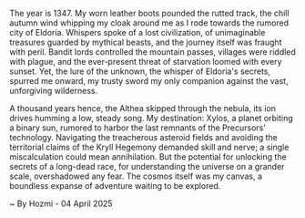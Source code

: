 
The year is 1347.  My worn leather boots pounded the rutted track, the chill autumn wind whipping my cloak around me as I rode towards the rumored city of Eldoria.  Whispers spoke of a lost civilization, of unimaginable treasures guarded by mythical beasts, and the journey itself was fraught with peril.  Bandit lords controlled the mountain passes,  villages were riddled with plague, and the ever-present threat of starvation loomed with every sunset.  Yet, the lure of the unknown, the whisper of Eldoria's secrets, spurred me onward, my trusty sword my only companion against the vast, unforgiving wilderness.

A thousand years hence, the Althea skipped through the nebula, its ion drives humming a low, steady song.  My destination: Xylos, a planet orbiting a binary sun, rumored to harbor the last remnants of the Precursors' technology.  Navigating the treacherous asteroid fields and avoiding the territorial claims of the Kryll Hegemony demanded skill and nerve;  a single miscalculation could mean annihilation.  But the potential for unlocking the secrets of a long-dead race, for understanding the universe on a grander scale, overshadowed any fear.  The cosmos itself was my canvas, a boundless expanse of adventure waiting to be explored.

~ By Hozmi - 04 April 2025
